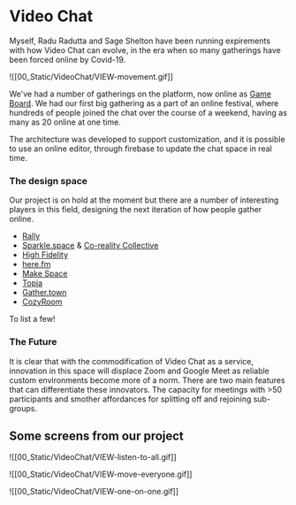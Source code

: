 # Video Chat

Myself, Radu Radutta and Sage Shelton have been running expirements with how
Video Chat can evolve, in the era when so many gatherings have been forced
online by Covid-19.

![[00_Static/VideoChat/VIEW-movement.gif]]

We've had a number of gatherings on the platform, now online as
[Game Board](https://gameboard.video/). We had our first big gathering as a
part of an online festival, where hundreds of people joined the chat over
the course of a weekend, having as many as 20 online at one time.

The architecture was developed to support customization, and it is possible to
use an online editor, through firebase to update the chat space in real time.

### The design space

Our project is on hold at the moment but there are a number of interesting
players in this field, designing the next iteration of how people gather online.

-   [Rally](https://www.rally.video/)
-   [Sparkle.space](https://sparkle.space) & [Co-reality Collective](https://co-reality.co/)
-   [High Fidelity](https://www.highfidelity.com/)
-   [here.fm](https://here.fm)
-   [Make Space](https://makespace.fun)
-   [Topia](https://welcome.topia.io/)
-   [Gather.town](https://gather.town)
-   [CozyRoom](https://cozyroom.xyz)

To list a few!

### The Future

It is clear that with the commodification of Video Chat as a service,
innovation in this space will displace Zoom and Google Meet as
reliable custom environments become more of a norm. There are two main
features that can differentiate these innovators. The capacity for meetings
with >50 participants and smother affordances for splitting off and rejoining
sub-groups.

## Some screens from our project

![[00_Static/VideoChat/VIEW-listen-to-all.gif]]

![[00_Static/VideoChat/VIEW-move-everyone.gif]]

![[00_Static/VideoChat/VIEW-one-on-one.gif]]
